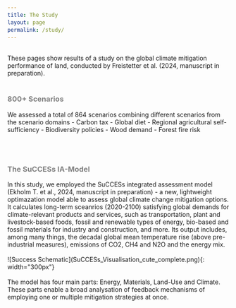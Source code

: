 ```yaml
---
title: The Study
layout: page
permalink: /study/
---
```


<br>
These pages show results of a study on the global climate mitigation performance of land, conducted by Freistetter et al. (2024, manuscript in preparation).
<br><br>
<h3 style="color: #808080;">800+ Scenarios</h3>
 We assessed a total of 864 scenarios combining different scenarios from the scenario domains 
- Carbon tax
- Global diet
- Regional agricultural self-sufficiency
- Biodiversity policies
- Wood demand
- Forest fire risk

<br><br>
<h3 style="color: #808080;">The SuCCESs IA-Model</h3>
In this study, we employed the SuCCESs integrated assessment model (Ekholm T. et al., 2024, manuscript in preparation) - a new, lightweight optimazation model able to assess global climate change mitigation options. It calculates long-term sceanrios (2020-2100) satisfying global demands for climate-relevant products and services, such as transportation, plant and livestock-based foods, fossil and renewable types of energy, bio-based and fossil materials for industry and construction, and more. Its output includes, among many things, the decadal global mean temperature rise (above pre-industrial measures), emissions of CO2, CH4 and N2O and the energy mix.
<br><br>
![Success Schematic](SuCCESs_Visualisation_cute_complete.png){: width="300px"}
<br><br>
The model has four main parts: Energy, Materials, Land-Use and Climate. These parts enable a broad analysation of feedback mechanisms of employing one or multiple mitigation strategies at once.
<br>



